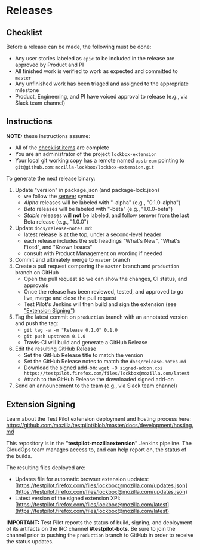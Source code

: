 # Releases

## Checklist

Before a release can be made, the following must be done:

* Any user stories labeled as `epic` to be included in the release are approved by Product and PI
* All finished work is verified to work as expected and committed to `master`
* Any unfinished work has been triaged and assigned to the appropriate milestone
* Product, Engineering, and PI have voiced approval to release (e.g., via Slack team channel)


## Instructions

**NOTE:** these instructions assume:

* All of the [checklist items](#checklist) are complete
* You are an administrator of the project `lockbox-extension`
* Your local git working copy has a remote named `upstream` pointing to `git@github.com:mozilla-lockbox/lockbox-extension.git`

To generate the next release binary:

1. Update "version" in package.json (and package-lock.json)
    - we follow the [semver](http://semver.org/) syntax
    - _Alpha_ releases will be labeled with "-alpha" (e.g., "0.1.0-alpha")
    - _Beta_ releases will be labeled with "-beta" (e.g., "1.0.0-beta")
    - _Stable_ releases will **not** be labeled, and follow semver from the last Beta release (e.g., "1.0.0")
2. Update `docs/release-notes.md`:
    - latest release is at the top, under a second-level header
    - each release includes the sub headings "What's New", "What's Fixed", and "Known Issues"
    - consult with Product Management on wording if needed
2. Commit and ultimately merge to `master` branch
3. Create a pull request comparing the `master` branch and `production` branch on GitHub
    - Open the pull request so we can show the changes, CI status, and approvals
    - Once the release has been reviewed, tested, and approved to go live, merge and close the pull request
    - Test Pilot's Jenkins will then build and sign the extension (see ["Extension Signing"](#extension-signing))
4. Tag the latest commit on `production` branch with an annotated version and push the tag:
    - `git tag -a -m "Release 0.1.0" 0.1.0`
    - `git push upstream 0.1.0`
    - Travis-CI will build and generate a GitHub Release
7. Edit the resulting GitHub Release
    - Set the GitHub Release title to match the version
    - Set the GitHub Release notes to match the `docs/release-notes.md`
    - Download the signed add-on: `wget -O signed-addon.xpi https://testpilot.firefox.com/files/lockbox@mozilla.com/latest`
    - Attach to the GitHub Release the downloaded signed add-on
8. Send an announcement to the team (e.g., via Slack team channel)


## Extension Signing

Learn about the Test Pilot extension deployment and hosting process here:  
https://github.com/mozilla/testpilot/blob/master/docs/development/hosting.md

This repository is in the **"testpilot-mozillaextension"** Jenkins pipeline.
The CloudOps team manages access to, and can help report on, the status of the
builds.

The resulting files deployed are:

- Updates file for automatic browser extension updates: [https://testpilot.firefox.com/files/lockbox@mozilla.com/updates.json](https://testpilot.firefox.com/files/lockbox@mozilla.com/updates.json)
- Latest version of the signed extension XPI: [https://testpilot.firefox.com/files/lockbox@mozilla.com/latest](https://testpilot.firefox.com/files/lockbox@mozilla.com/latest)

**IMPORTANT:** Test Pilot reports the status of build, signing, and deployment of its artifacts on the IRC channel **#testpilot-bots**.  Be sure to join the channel prior to pushing the `production` branch to GitHub in order to receive the status updates.
